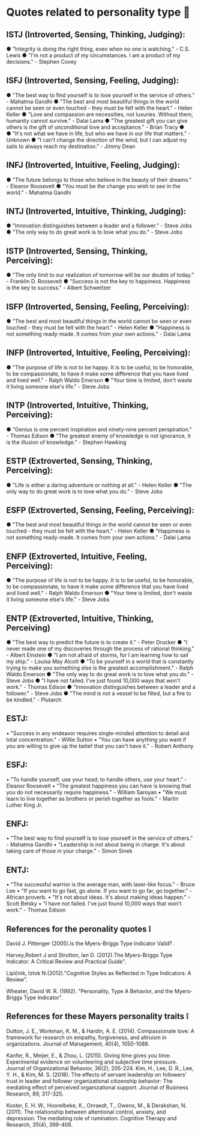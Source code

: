 # Quotes related to personality type 📜

## ISTJ (Introverted, Sensing, Thinking, Judging):
●	"Integrity is doing the right thing, even when no one is watching." - C.S. Lewis
●	"I'm not a product of my circumstances. I am a product of my decisions." - Stephen Covey

## ISFJ (Introverted, Sensing, Feeling, Judging):
●	"The best way to find yourself is to lose yourself in the service of others." - Mahatma Gandhi
●	"The best and most beautiful things in the world cannot be seen or even touched - they must be felt with the heart." - Helen Keller
●	"Love and compassion are necessities, not luxuries. Without them, humanity cannot survive." - Dalai Lama
●	"The greatest gift you can give others is the gift of unconditional love and acceptance." - Brian Tracy
●	
●	"It's not what we have in life, but who we have in our life that matters." - Unknown
●	"I can't change the direction of the wind, but I can adjust my sails to always reach my destination." - Jimmy Dean

## INFJ (Introverted, Intuitive, Feeling, Judging):
●	"The future belongs to those who believe in the beauty of their dreams." - Eleanor Roosevelt
●	"You must be the change you wish to see in the world." - Mahatma Gandhi

## INTJ (Introverted, Intuitive, Thinking, Judging):
●	"Innovation distinguishes between a leader and a follower." - Steve Jobs
●	"The only way to do great work is to love what you do." - Steve Jobs

## ISTP (Introverted, Sensing, Thinking, Perceiving):
●	"The only limit to our realization of tomorrow will be our doubts of today." - Franklin D. Roosevelt
●	"Success is not the key to happiness. Happiness is the key to success." - Albert Schweitzer

## ISFP (Introverted, Sensing, Feeling, Perceiving):
●	"The best and most beautiful things in the world cannot be seen or even touched - they must be felt with the heart." - Helen Keller
●	"Happiness is not something ready-made. It comes from your own actions." - Dalai Lama

## INFP (Introverted, Intuitive, Feeling, Perceiving):
●	"The purpose of life is not to be happy. It is to be useful, to be honorable, to be compassionate, to have it make some difference that you have lived and lived well." - Ralph Waldo Emerson
●	"Your time is limited, don't waste it living someone else's life." - Steve Jobs

## INTP (Introverted, Intuitive, Thinking, Perceiving):
●	"Genius is one percent inspiration and ninety-nine percent perspiration." - Thomas Edison
●	"The greatest enemy of knowledge is not ignorance, it is the illusion of knowledge." - Stephen Hawking

## ESTP (Extroverted, Sensing, Thinking, Perceiving):
●	"Life is either a daring adventure or nothing at all." - Helen Keller
●	"The only way to do great work is to love what you do." - Steve Jobs

## ESFP (Extroverted, Sensing, Feeling, Perceiving):
●	"The best and most beautiful things in the world cannot be seen or even touched - they must be felt with the heart." - Helen Keller
●	"Happiness is not something ready-made. It comes from your own actions." - Dalai Lama

## ENFP (Extroverted, Intuitive, Feeling, Perceiving):
●	"The purpose of life is not to be happy. It is to be useful, to be honorable, to be compassionate, to have it make some difference that you have lived and lived well." - Ralph Waldo Emerson
●	"Your time is limited, don't waste it living someone else's life." - Steve Jobs

## ENTP (Extroverted, Intuitive, Thinking, Perceiving)
●	"The best way to predict the future is to create it." - Peter Drucker
●	"I never made one of my discoveries through the process of rational thinking." - Albert Einstein
●	"I am not afraid of storms, for I am learning how to sail my ship." - Louisa May Alcott
●	"To be yourself in a world that is constantly trying to make you something else is the greatest accomplishment." - Ralph Waldo Emerson
●	"The only way to do great work is to love what you do." - Steve Jobs
●	"I have not failed. I've just found 10,000 ways that won't work." - Thomas Edison
●	"Innovation distinguishes between a leader and a follower." - Steve Jobs
●	"The mind is not a vessel to be filled, but a fire to be kindled." - Plutarch


## ESTJ:
•	"Success in any endeavor requires single-minded attention to detail and total concentration." - Willie Sutton
•	"You can have anything you want if you are willing to give up the belief that you can't have it." - Robert Anthony

## ESFJ:
•	"To handle yourself, use your head; to handle others, use your heart." - Eleanor Roosevelt
•	"The greatest happiness you can have is knowing that you do not necessarily require happiness.” - William Saroyan
•	"We must learn to live together as brothers or perish together as fools." - Martin Luther King Jr.

## ENFJ:
•	"The best way to find yourself is to lose yourself in the service of others." - Mahatma Gandhi
•	"Leadership is not about being in charge. It's about taking care of those in your charge." - Simon Sinek

## ENTJ:
•	"The successful warrior is the average man, with laser-like focus." - Bruce Lee
•	"If you want to go fast, go alone. If you want to go far, go together." - African proverb.
•	"It's not about ideas. It's about making ideas happen." - Scott Belsky
•	"I have not failed. I've just found 10,000 ways that won't work." - Thomas Edison





## References for the peronality quotes ❕

David J. Pittenger (2005).Is the Myers-Briggs Type Indicator Valid? .


Harvey,Robert J and Strutton,  Ian D. (2012).The Myers-Briggs Type Indicator: A Critical Review and Practical Guide".

Lipičnik,  Iztok N.(2012)."Cognitive Styles as Reflected in Type Indicators: A Review".


Wheater, David W. R. (1992). "Personality, Type A Behavior, and the Myers-Briggs Type Indicator".




## References for these Mayers personality traits ❕

Dutton, J. E., Workman, K. M., & Hardin, A. E. (2014). Compassionate love: A framework for research on empathy, forgiveness, and altruism in organizations. Journal of Management, 40(4), 1050-1088.

Kanfer, R., Meijer, E., & Zhou, L. (2015). Giving time gives you time: Experimental evidence on volunteering and subjective time pressure. Journal of Organizational Behavior, 36(2), 205-224.
Kim, H., Lee, D. R., Lee, Y. H., & Kim, M. S. (2018). The effects of servant leadership on followers' trust in leader and follower organizational citizenship behavior: The mediating effect of perceived organizational support. Journal of Business Research, 89, 317-325. 

Koster, E. H. W., Hoorelbeke, K., Onraedt, T., Owens, M., & Derakshan, N. (2011). The relationship between attentional control, anxiety, and depression: The mediating role of rumination. Cognitive Therapy and Research, 35(4), 399-408.
